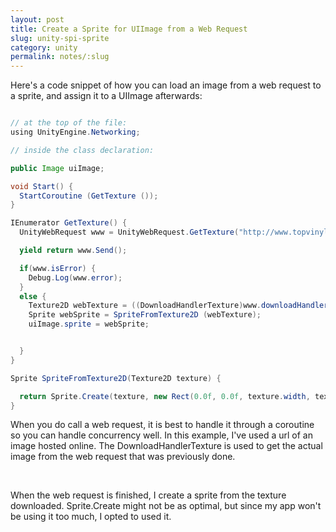 ```yaml
---
layout: post
title: Create a Sprite for UIImage from a Web Request
slug: unity-spi-sprite
category: unity
permalink: notes/:slug
---
```


Here's a code snippet of how you can load an image from a web request to a sprite,
and assign it to a UIImage afterwards:

``` java

// at the top of the file:
using UnityEngine.Networking;

// inside the class declaration:

public Image uiImage;

void Start() {
  StartCoroutine (GetTexture ());
}

IEnumerator GetTexture() {
  UnityWebRequest www = UnityWebRequest.GetTexture("http://www.topvinylfilms.com/images/products/preview/meme074.jpg");

  yield return www.Send();

  if(www.isError) {
    Debug.Log(www.error);
  }
  else {
    Texture2D webTexture = ((DownloadHandlerTexture)www.downloadHandler).texture as Texture2D;
    Sprite webSprite = SpriteFromTexture2D (webTexture);
    uiImage.sprite = webSprite;


  }
}

Sprite SpriteFromTexture2D(Texture2D texture) {

  return Sprite.Create(texture, new Rect(0.0f, 0.0f, texture.width, texture.height), new Vector2(0.5f, 0.5f), 100.0f);
}

```
When you do call a web request, it is best to handle it through a coroutine
so you can handle concurrency well. In this example, I've used a url of an image hosted online.
The DownloadHandlerTexture is used to get the actual image from the web request that was
previously done.

<br>

When the web request is finished, I create a sprite from the texture downloaded. Sprite.Create
might not be as optimal, but since my app won't be using it too much, I opted to used it.
